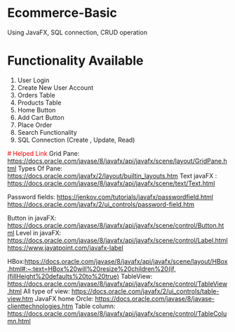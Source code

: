 # Ecommerce-Basic
Using JavaFX, SQL connection, CRUD operation

# Functionality Available
1. User Login
2. Create New User Account
3. Orders Table
4. Products Table
5. Home Button
6. Add Cart Button
7. Place Order
8. Search Functionality
9. SQL Connection (Create , Update, Read)


<span style="color: red;"># Helped Link</span>
Grid Pane:  https://docs.oracle.com/javase/8/javafx/api/javafx/scene/layout/GridPane.html
Types Of Pane: https://docs.oracle.com/javafx/2/layout/builtin_layouts.htm
Text javaFX :  https://docs.oracle.com/javase/8/javafx/api/javafx/scene/text/Text.html

Password fields:  https://jenkov.com/tutorials/javafx/passwordfield.html
                  https://docs.oracle.com/javafx/2/ui_controls/password-field.htm

Button in javaFX:  https://docs.oracle.com/javase/8/javafx/api/javafx/scene/control/Button.html
Level in javaFX:   https://docs.oracle.com/javase/8/javafx/api/javafx/scene/control/Label.html
                   https://www.javatpoint.com/javafx-label

HBox:https://docs.oracle.com/javase/8/javafx/api/javafx/scene/layout/HBox.html#:~:text=HBox%20will%20resize%20children%20(if,(fillHeight%20defaults%20to%20true)
TableView:  https://docs.oracle.com/javase/8/javafx/api/javafx/scene/control/TableView.html
All type of view:  https://docs.oracle.com/javafx/2/ui_controls/table-view.htm
JavaFX home Orcle:  https://docs.oracle.com/javase/8/javase-clienttechnologies.htm
Table column:   https://docs.oracle.com/javase/8/javafx/api/javafx/scene/control/TableColumn.html



